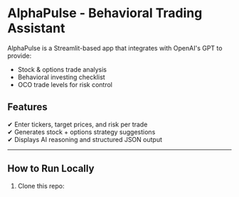 # AlphaPulse - Behavioral Trading Assistant

AlphaPulse is a Streamlit-based app that integrates with OpenAI's GPT to provide:
- Stock & options trade analysis
- Behavioral investing checklist
- OCO trade levels for risk control

## Features
✔ Enter tickers, target prices, and risk per trade  
✔ Generates stock + options strategy suggestions  
✔ Displays AI reasoning and structured JSON output  

---

## How to Run Locally
1. Clone this repo:
